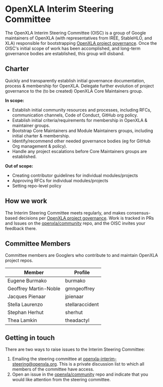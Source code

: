 # OpenXLA Interim Steering Committee

The OpenXLA Interim Steering Committee (OISC) is a group of Google maintainers of OpenXLA (with representatives from IREE, StableHLO, and XLA) responsible for bootstrapping [OpenXLA project governance](https://github.com/openxla/community/blob/main/GOVERNANCE.md). Once the OISC's initial scope of work has been accomplished, and long-term governance bodies are established, this group will disband. 

## Charter

Quickly and transparently establish initial governance documentation, process & membership for OpenXLA. Delegate further evolution of project governance to the (to be created) OpenXLA Core Maintainers group. 

**In scope:**

* Establish initial community resources and processes, including RFCs, communication channels, Code of Conduct, GitHub org policy.
* Establish initial criteria/requirements for membership in OpenXLA & maintainer groups. 
* Bootstrap Core Maintainers and Module Maintainers groups, including initial charter & membership. 
* Identify/recommend other needed governance bodies (eg for GitHub Org management & policy).
* Handle any project escalations before Core Maintainers groups are established. 

**Out of scope:**

* Creating contributor guidelines for individual modules/projects
* Approving RFCs for individual modules/projects
* Setting repo-level policy 

## How we work 

The Interim Steering Committee meets regularly, and makes consensus-based decisions per [OpenXLA project governance](https://github.com/openxla/community/blob/main/GOVERNANCE.md).  Work is tracked in PRs and Issues on the [openxla/community](https://github.com/openxla/community/tree/main/meetings) repo, and the OISC invites your feedback there.

## Committee Members

Committee members are Googlers who contribute to and maintain OpenXLA project repos.

| Member                | Profile         |
|-----------------------|-----------------|
| Eugene Burmako        | burmako         |
| Geoffrey Martin-Noble | gmngeoffrey     |
| Jacques Pienaar       | jpienaar        |
| Stella Laurenzo       | stellaraccident |
| Stephan Herhut        | sherhut         |
| Thea Lamkin           | theadactyl      |


## Getting in touch

There are two ways to raise issues to the Interim Steering Committee:



1. Emailing the steering committee at openxla-interim-steering@openxla.org. This is a private discussion list to which all members of the committee have access.
2. Open an issue in the [openxla/community](https://github.com/openxla/community/) repo and indicate that you would like attention from the steering committee. 
